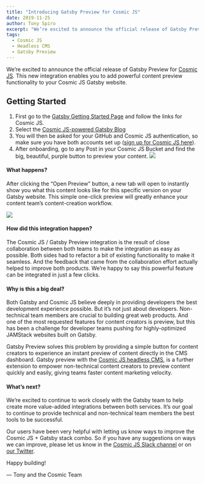 ```yaml
---
title: "Introducing Gatsby Preview for Cosmic JS"
date: 2019-11-25
author: Tony Spiro
excerpt: "We’re excited to announce the official release of Gatsby Preview for Cosmic JS that enables you to add powerful content preview functionality to your Cosmic JS Gatsby website."
tags:
  - Cosmic JS
  - Headless CMS
  - Gatsby Preview
---
```

We’re excited to announce the official release of Gatsby Preview for [Cosmic JS](https://www.cosmicjs.com). This new integration enables you to add powerful content preview functionality to your Cosmic JS Gatsby website.

## Getting Started

1. First go to the [Gatsby Getting Started Page](https://www.gatsbyjs.com/get-started/) and follow the links for Cosmic JS.
2. Select the [Cosmic JS-powered Gatsby Blog](https://www.cosmicjs.com/apps/gatsby-blog)
3. You will then be asked for your GitHub and Cosmic JS authentication, so make sure you have both accounts set up ([sign up for Cosmic JS here](https://app.cosmicjs.com/signup)).
4. After onboarding, go to any Post in your Cosmic JS Bucket and find the big, beautiful, purple button to preview your content.
![](./cosmic-js-gatsby-preview-screenshot.jpeg)


#### What happens?
After clicking the “Open Preview” button, a new tab will open to instantly show you what this content looks like for this specific version on your Gatsby website. This simple one-click preview will greatly enhance your content team’s content-creation workflow.

![](./cosmic-js-gatsby-preview-screenshot.gif)



#### How did this integration happen?
The Cosmic JS / Gatsby Preview integration is the result of close collaboration between both teams to make the integration as easy as possible. Both sides had to refactor a bit of existing functionality to make it seamless. And the feedback that came from the collaboration effort actually helped to improve both products. We’re happy to say this powerful feature can be integrated in just a few clicks.

#### Why is this a big deal?
Both Gatsby and Cosmic JS believe deeply in providing developers the best development experience possible. But it’s not just about developers. Non-technical team members are crucial to building great web products. And one of the most requested features for content creators is preview, but this has been a challenge for developer teams pushing for highly-optimized JAMStack websites built on Gatsby.

Gatsby Preview solves this problem by providing a simple button for content creators to experience an instant preview of content directly in the CMS dashboard. Gatsby preview with the [Cosmic JS headless CMS](https://www.cosmicjs.com/headless-cms), is a further extension to empower non-technical content creators to preview content quickly and easily, giving teams faster content marketing velocity.

#### What’s next?
We’re excited to continue to work closely with the Gatsby team to help create more value-added integrations between both services. It’s our goal to continue to provide technical and non-technical team members the best tools to be successful.

Our users have been very helpful with letting us know ways to improve the Cosmic JS + Gatsby stack combo. So if you have any suggestions on ways we can improve, please let us know in the [Cosmic JS Slack channel](https://cosmicslack.herokuapp.com/) or on [our Twitter](https://twitter.com/cosmic_js).

Happy building!

— Tony and the Cosmic Team
